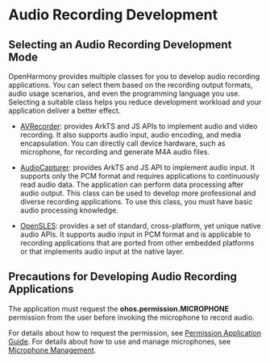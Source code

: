 # Audio Recording Development

## Selecting an Audio Recording Development Mode

OpenHarmony provides multiple classes for you to develop audio recording applications. You can select them based on the recording output formats, audio usage scenarios, and even the programming language you use. Selecting a suitable class helps you reduce development workload and your application deliver a better effect.

- [AVRecorder](using-avrecorder-for-recording.md): provides ArkTS and JS APIs to implement audio and video recording. It also supports audio input, audio encoding, and media encapsulation. You can directly call device hardware, such as microphone, for recording and generate M4A audio files.

- [AudioCapturer](using-audiocapturer-for-recording.md): provides ArkTS and JS API to implement audio input. It supports only the PCM format and requires applications to continuously read audio data. The application can perform data processing after audio output. This class can be used to develop more professional and diverse recording applications. To use this class, you must have basic audio processing knowledge.

- [OpenSLES](using-opensl-es-for-recording.md): provides a set of standard, cross-platform, yet unique native audio APIs. It supports audio input in PCM format and is applicable to recording applications that are ported from other embedded platforms or that implements audio input at the native layer.

## Precautions for Developing Audio Recording Applications

The application must request the **ohos.permission.MICROPHONE** permission from the user before invoking the microphone to record audio.

For details about how to request the permission, see [Permission Application Guide](../security/accesstoken-guidelines.md). For details about how to use and manage microphones, see [Microphone Management](mic-management.md).
